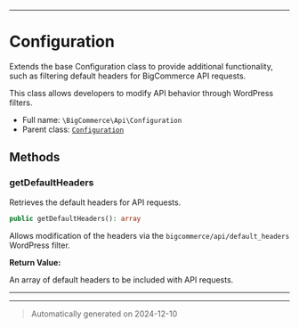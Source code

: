 ***

# Configuration

Extends the base Configuration class to provide additional
functionality, such as filtering default headers for BigCommerce API requests.

This class allows developers to modify API behavior through WordPress filters.

* Full name: `\BigCommerce\Api\Configuration`
* Parent class: [`Configuration`](./v3/Configuration.md)




## Methods


### getDefaultHeaders

Retrieves the default headers for API requests.

```php
public getDefaultHeaders(): array
```

Allows modification of the headers via the `bigcommerce/api/default_headers` WordPress filter.







**Return Value:**

An array of default headers to be included with API requests.




***


***
> Automatically generated on 2024-12-10
